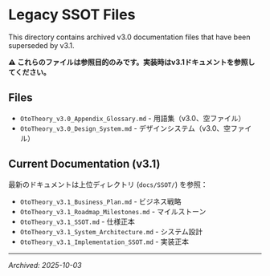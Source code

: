 # Legacy SSOT Files

This directory contains archived v3.0 documentation files that have been superseded by v3.1.

**⚠️ これらのファイルは参照目的のみです。実装時はv3.1ドキュメントを参照してください。**

## Files

- `OtoTheory_v3.0_Appendix_Glossary.md` - 用語集（v3.0、空ファイル）
- `OtoTheory_v3.0_Design_System.md` - デザインシステム（v3.0、空ファイル）

## Current Documentation (v3.1)

最新のドキュメントは上位ディレクトリ (`docs/SSOT/`) を参照：

- `OtoTheory_v3.1_Business_Plan.md` - ビジネス戦略
- `OtoTheory_v3.1_Roadmap_Milestones.md` - マイルストーン
- `OtoTheory_v3.1_SSOT.md` - 仕様正本
- `OtoTheory_v3.1_System_Architecture.md` - システム設計
- `OtoTheory_v3.1_Implementation_SSOT.md` - 実装正本

---

*Archived: 2025-10-03*

